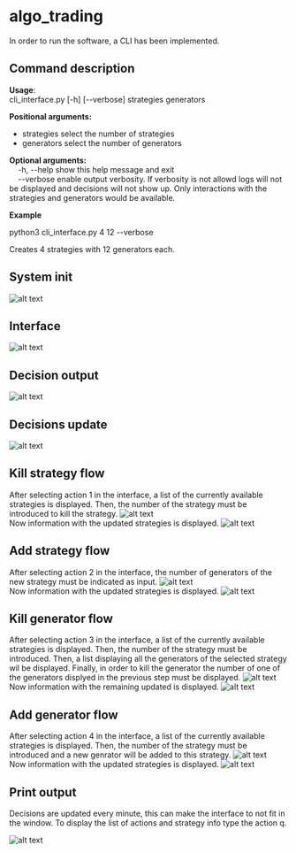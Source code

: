# algo_trading

In order to run the software, a CLI has been implemented. 

## Command description

**Usage**: <br> cli_interface.py [-h] [--verbose] strategies generators

**Positional arguments:**<br>
 - strategies  select the number of strategies
 - generators  select the number of generators

**Optional arguments:**<br>
  &nbsp;&nbsp;&nbsp; -h, --help  show this help message and exit<br>
  &nbsp;&nbsp;&nbsp; --verbose   enable output verbosity. If verbosity is not allowd logs will not be displayed and decisions will not show up. Only interactions with the strategies and generators would be available.
  
 **Example**
 
 python3 cli_interface.py 4 12 --verbose
 
 Creates 4 strategies with 12 generators each.
 
## System init
![alt text](images/initialization.png "Interface")
 
## Interface 
![alt text](images/interface_decisions.png "Interface")

## Decision output
![alt text](images/output_decision.png "Interface")

## Decisions update
![alt text](images/decision_update.png "Interface")

## Kill strategy flow
After selecting action 1 in the interface, a list of the currently available strategies is displayed. Then, the number of the strategy must be introduced to kill the strategy.
![alt text](images/kill_strgy_flow.png "Interface")
<br>Now information with the updated strategies is displayed.
![alt text](images/kill_strgy_result.png "Interface")

## Add strategy flow
After selecting action 2 in the interface, the number of generators of the new strategy must be indicated as input.
![alt text](images/add_strgy_flow.png "Interface")
<br>Now information with the updated strategies is displayed.
![alt text](images/add_strgy_result.png "Interface")

## Kill generator flow
After selecting action 3 in the interface,  a list of the currently available strategies is displayed. Then, the number of the strategy must be introduced. Then, a list displaying all the generators of the selected strategy wil be displayed. Finally, in order to kill the generator the number of one of the generators displyed in the previous step must be displayed.
![alt text](images/kill_gen_flow.png "Interface")
<br>Now information with the remaining updated is displayed.
![alt text](images/kill_gen_result.png "Interface")

## Add generator flow
After selecting action 4 in the interface, a list of the currently available strategies is displayed. Then, the number of the strategy must be introduced and a new genrator will be added to this strategy.
![alt text](images/add_gen_flow.png "Interface")
<br>Now information with the updated strategies is displayed.
![alt text](images/add_gen_result.png "Interface")
 
 ## Print output
 
 Decisions are updated every minute, this can make the interface to not fit in the window. To display the list of actions and strategy info type the action q. 
 
 ![alt text](images/print_output.png "Interface")
